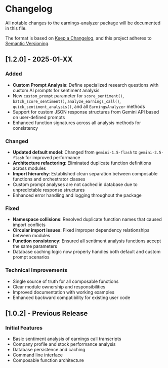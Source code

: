 # Changelog

All notable changes to the earnings-analyzer package will be documented in this file.

The format is based on [Keep a Changelog](https://keepachangelog.com/en/1.0.0/),
and this project adheres to [Semantic Versioning](https://semver.org/spec/v2.0.0.html).

## [1.2.0] - 2025-01-XX

### Added
- **Custom Prompt Analysis**: Define specialized research questions with custom AI prompts for sentiment analysis
- New `custom_prompt` parameter for `score_sentiment()`, `batch_score_sentiment()`, `analyze_earnings_call()`, `quick_sentiment_analysis()`, and all `EarningsAnalyzer` methods
- Support for custom JSON response structures from Gemini API based on user-defined prompts
- Enhanced function signatures across all analysis methods for consistency

### Changed
- **Updated default model**: Changed from `gemini-1.5-flash` to `gemini-2.5-flash` for improved performance
- **Architecture refactoring**: Eliminated duplicate function definitions across modules
- **Import hierarchy**: Established clean separation between composable functions and orchestrator classes
- Custom prompt analyses are not cached in database due to unpredictable response structures
- Enhanced error handling and logging throughout the package

### Fixed
- **Namespace collisions**: Resolved duplicate function names that caused import conflicts
- **Circular import issues**: Fixed improper dependency relationships between modules
- **Function consistency**: Ensured all sentiment analysis functions accept the same parameters
- Database caching logic now properly handles both default and custom prompt scenarios

### Technical Improvements
- Single source of truth for all composable functions
- Clear module ownership and responsibilities
- Improved documentation with working examples
- Enhanced backward compatibility for existing user code

## [1.0.2] - Previous Release

### Initial Features
- Basic sentiment analysis of earnings call transcripts
- Company profile and stock performance analysis
- Database persistence and caching
- Command line interface
- Composable function architecture